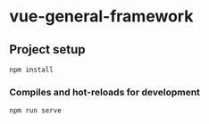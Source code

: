 # vue-general-framework

## Project setup

```
npm install
```

### Compiles and hot-reloads for development

```
npm run serve
```
